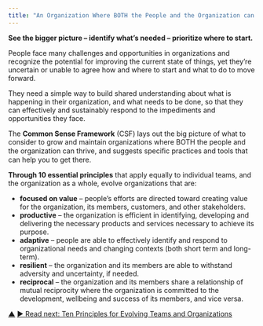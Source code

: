 ```yaml
---
title: "An Organization Where BOTH the People and the Organization can Thrive"
---
```




**See the bigger picture – identify what’s needed – prioritize where to start.**

People face many challenges and opportunities in organizations and recognize the potential for improving the current state of things, yet they’re uncertain or unable to agree how and where to start and what to do to move forward.

They need a simple way to build shared understanding about what is happening in their organization, and what needs to be done, so that they can effectively and sustainably respond to the impediments and opportunities they face.

The **Common Sense Framework** (CSF) lays out the big picture of what to consider to grow and maintain organizations where BOTH the people and the organization can thrive, and suggests speciﬁc practices and tools that can help you to get there.

**Through 10 essential principles** that apply equally to individual teams, and the organization as a whole, evolve organizations that are:

-   **focused on value** – people’s efforts are directed toward creating value for the organization, its members, customers, and other stakeholders.
-   **productive** – the organization is efficient in identifying, developing and delivering the necessary products and services necessary to achieve its purpose.
-   **adaptive** – people are able to effectively identify and respond to organizational needs and changing contexts (both short term and long-term).
-   **resilient** – the organization and its members are able to withstand adversity and uncertainty, if needed.
-   **reciprocal** – the organization and its members share a relationship of mutual reciprocity where the organization is committed to the development, wellbeing and success of its members, and vice versa.


<div class="bottom-nav">
<a href="csf.html" title="Up: A Common Sense Framework for Organizations and Teams">▲</a> <a href="ten-principles.html" title="">▶ Read next: Ten Principles for Evolving Teams and Organizations</a>
</div>


<script type="text/javascript">
Mousetrap.bind('g n', function() {
    window.location.href = 'ten-principles.html';
    return false;
});
</script>

